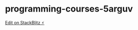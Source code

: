 # programming-courses-5arguv

[Edit on StackBlitz ⚡️](https://stackblitz.com/edit/programming-courses-5arguv)